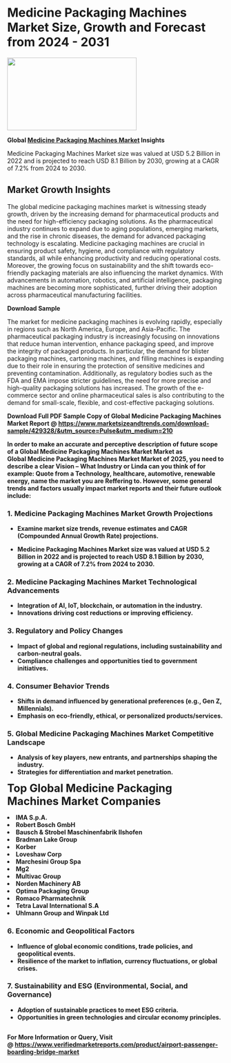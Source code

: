 <H1>Medicine Packaging Machines Market Size, Growth and Forecast from 2024 - 2031</H1><img class="aligncenter size-medium wp-image-584254" src="https://thirdeyenews.in/wp-content/uploads/2024/09/Global-Market-Research-300x168.jpeg" alt="" width="300" height="168" /><p><strong>Global&nbsp;<a href="https://www.marketsizeandtrends.com/download-sample/429328/&amp;utm_source=Pulse&amp;utm_medium=210">Medicine Packaging Machines Market</a> Insights</strong></p><p>Medicine Packaging Machines Market size was valued at USD 5.2 Billion in 2022 and is projected to reach USD 8.1 Billion by 2030, growing at a CAGR of 7.2% from 2024 to 2030.</p><p><h2>Market Growth Insights</h2> The global medicine packaging machines market is witnessing steady growth, driven by the increasing demand for pharmaceutical products and the need for high-efficiency packaging solutions. As the pharmaceutical industry continues to expand due to aging populations, emerging markets, and the rise in chronic diseases, the demand for advanced packaging technology is escalating. Medicine packaging machines are crucial in ensuring product safety, hygiene, and compliance with regulatory standards, all while enhancing productivity and reducing operational costs. Moreover, the growing focus on sustainability and the shift towards eco-friendly packaging materials are also influencing the market dynamics. With advancements in automation, robotics, and artificial intelligence, packaging machines are becoming more sophisticated, further driving their adoption across pharmaceutical manufacturing facilities. <p><strong>Download Sample</strong></p> <p>The market for medicine packaging machines is evolving rapidly, especially in regions such as North America, Europe, and Asia-Pacific. The pharmaceutical packaging industry is increasingly focusing on innovations that reduce human intervention, enhance packaging speed, and improve the integrity of packaged products. In particular, the demand for blister packaging machines, cartoning machines, and filling machines is expanding due to their role in ensuring the protection of sensitive medicines and preventing contamination. Additionally, as regulatory bodies such as the FDA and EMA impose stricter guidelines, the need for more precise and high-quality packaging solutions has increased. The growth of the e-commerce sector and online pharmaceutical sales is also contributing to the demand for small-scale, flexible, and cost-effective packaging solutions. <p><strong></p><p><span class=""><strong>Download Full PDF Sample Copy of Global Medicine Packaging Machines Market Report</strong> @ <a href="https://www.marketsizeandtrends.com/download-sample/429328/&amp;utm_source=Pulse&amp;utm_medium=210" target="_blank">https://www.marketsizeandtrends.com/download-sample/429328/&amp;utm_source=Pulse&amp;utm_medium=210</a></span></p><p>In order to make an accurate and perceptive description of future scope of a Global&nbsp;Medicine Packaging Machines Market Market as Global&nbsp;Medicine Packaging Machines Market Market of 2025, you need to describe a clear Vision &ndash; What Industry or Linda can you think of for example: Quote from a Technology, healthcare, automotive, renewable energy, name the market you are Reffering to. However, some general trends and factors usually impact market reports and their future outlook include:</p><h3>1.&nbsp;<strong>Medicine Packaging Machines Market Growth Projections</strong></h3><ul><li>Examine market size trends, revenue estimates and CAGR (Compounded Annual Growth Rate) projections.</li><li><p>Medicine Packaging Machines Market size was valued at USD 5.2 Billion in 2022 and is projected to reach USD 8.1 Billion by 2030, growing at a CAGR of 7.2% from 2024 to 2030.</p></li></ul><h3>2.&nbsp;<strong>Medicine Packaging Machines Market Technological Advancements</strong></h3><ul><li>Integration of AI, IoT, blockchain, or automation in the industry.</li><li>Innovations driving cost reductions or improving efficiency.</li></ul><h3>3.&nbsp;<strong>Regulatory and Policy Changes</strong></h3><ul><li>Impact of global and regional regulations, including sustainability and carbon-neutral goals.</li><li>Compliance challenges and opportunities tied to government initiatives.</li></ul><h3>4.&nbsp;<strong>Consumer Behavior Trends</strong></h3><ul><li>Shifts in demand influenced by generational preferences (e.g., Gen Z, Millennials).</li><li>Emphasis on eco-friendly, ethical, or personalized products/services.</li></ul><h3>5.&nbsp;<strong>Global Medicine Packaging Machines Market Competitive Landscape</strong></h3><ul><li>Analysis of key players, new entrants, and partnerships shaping the industry.</li><li>Strategies for differentiation and market penetration.</li></ul><p data-pm-slice="1 1 []"><span style="color: inherit; font-family: inherit; font-size: 25px;">Top Global Medicine Packaging Machines Market Companies</span></p><div class="" data-test-id=""><p><li>IMA S.p.A.</li><li> Robert Bosch GmbH</li><li> Bausch & Strobel Maschinenfabrik Ilshofen</li><li> Bradman Lake Group</li><li> Korber</li><li> Loveshaw Corp</li><li> Marchesini Group Spa</li><li> Mg2</li><li> Multivac Group</li><li> Norden Machinery AB</li><li> Optima Packaging Group</li><li> Romaco Pharmatechnik</li><li> Tetra Laval International S.A</li><li> Uhlmann Group and Winpak Ltd</li></p></div><h3>6.&nbsp;<strong>Economic and Geopolitical Factors</strong></h3><ul><li>Influence of global economic conditions, trade policies, and geopolitical events.</li><li>Resilience of the market to inflation, currency fluctuations, or global crises.</li></ul><h3>7.&nbsp;<strong>Sustainability and ESG (Environmental, Social, and Governance)</strong></h3><ul><li>Adoption of sustainable practices to meet ESG criteria.</li><li>Opportunities in green technologies and circular economy principles.</li></ul><h2><strong style="font-size: 14px;">For More Information or Query, Visit @&nbsp;</strong><a style="background-color: #ffffff; font-size: 14px;" href="https://www.marketsizeandtrends.com/report/medicine-packaging-machines-market/" target="_blank">https://www.verifiedmarketreports.com/product/airport-passenger-boarding-bridge-market</a></h2>
